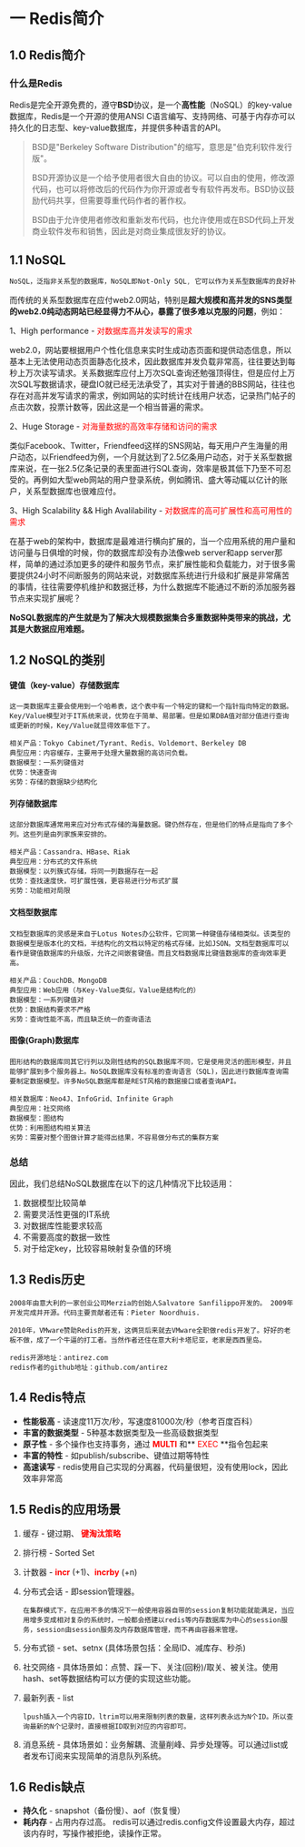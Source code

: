 # 一 Redis简介
## 1.0 Redis简介

### 什么是Redis

Redis是完全开源免费的，遵守**BSD**协议，是一个**高性能**（NoSQL）的key-value数据库，Redis是一个开源的使用ANSI C语言编写、支持网络、可基于内存亦可以持久化的日志型、key-value数据库，并提供多种语言的API。

> BSD是"Berkeley Software Distribution"的缩写，意思是"伯克利软件发行版"。
>
> BSD开源协议是一个给予使用者很大自由的协议。可以自由的使用，修改源代码，也可以将修改后的代码作为你开源或者专有软件再发布。BSD协议鼓励代码共享，但需要尊重代码作者的著作权。
>
>   
>
> BSD由于允许使用者修改和重新发布代码，也允许使用或在BSD代码上开发商业软件发布和销售，因此是对商业集成很友好的协议。



## 1.1 NoSQL

```css
NoSQL，泛指非关系型的数据库，NoSQL即Not-Only SQL, 它可以作为关系型数据库的良好补充。随着互联网web2.0网站的兴起，非关系型的数据库现在成了一个及其热门的新领域，非关系型数据库产品的发展非常迅速。
```

而传统的关系型数据库在应付web2.0网站，特别是**超大规模和高并发的SNS类型的web2.0纯动态网站已经显得力不从心，暴露了很多难以克服的问题**，例如：

1、High performance - <font color=#FF0000>对数据库高并发读写的需求</font>

web2.0，网站要根据用户个性化信息来实时生成动态页面和提供动态信息，所以基本上无法使用动态页面静态化技术，因此数据库并发负载非常高，往往要达到每秒上万次读写请求。关系数据库应付上万次SQL查询还勉强顶得住，但是应付上万次SQL写数据请求，硬盘IO就已经无法承受了，其实对于普通的BBS网站，往往也存在对高并发写请求的需求，例如网站的实时统计在线用户状态，记录热门帖子的点击次数，投票计数等，因此这是一个相当普遍的需求。

2、Huge Storage - <font color=#FF0000>对海量数据的高效率存储和访问的需求</font>

类似Facebook、Twitter，Friendfeed这样的SNS网站，每天用户产生海量的用户动态，以Friendfeed为例，一个月就达到了2.5亿条用户动态，对于关系型数据库来说，在一张2.5亿条记录的表里面进行SQL查询，效率是极其低下乃至不可忍受的。再例如大型web网站的用户登录系统，例如腾讯、盛大等动辄以亿计的账户，关系型数据库也很难应付。

3、High Scalability &&  High Avalilability - <font color=#FF0000>对数据库的高可扩展性和高可用性的需求</font>

在基于web的架构中，数据库是最难进行横向扩展的，当一个应用系统的用户量和访问量与日俱增的时候，你的数据库却没有办法像web server和app server那样，简单的通过添加更多的硬件和服务节点，来扩展性能和负载能力，对于很多需要提供24小时不间断服务的网站来说，对数据库系统进行升级和扩展是非常痛苦的事情，往往需要停机维护和数据迁移，为什么数据库不能通过不断的添加服务器节点来实现扩展呢？

**NoSQL数据库的产生就是为了解决大规模数据集合多重数据种类带来的挑战，尤其是大数据应用难题。**



## 1.2 NoSQL的类别

#### 键值（key-value）存储数据库

```
这一类数据库主要会使用到一个哈希表，这个表中有一个特定的键和一个指针指向特定的数据。Key/Value模型对于IT系统来说，优势在于简单、易部署。但是如果DBA值对部分值进行查询或更新的时候，Key/Value就显得效率低下了。

相关产品：Tokyo Cabinet/Tyrant、Redis、Voldemort、Berkeley DB
典型应用：内容缓存，主要用于处理大量数据的高访问负载。
数据模型：一系列键值对
优势：快速查询
劣势：存储的数据缺少结构化
```

#### 列存储数据库

```
这部分数据库通常用来应对分布式存储的海量数据。键仍然存在，但是他们的特点是指向了多个列。这些列是由列家族来安排的。

相关产品：Cassandra、HBase、Riak
典型应用：分布式的文件系统
数据模型：以列簇式存储，将同一列数据存在一起
优势：查找速度快，可扩展性强，更容易进行分布式扩展
劣势：功能相对局限
```

#### 文档型数据库

```
文档型数据库的灵感是来自于Lotus Notes办公软件，它同第一种键值存储相类似。该类型的数据模型是版本化的文档，半结构化的文档以特定的格式存储，比如JSON。文档型数据库可以看作是键值数据库的升级版，允许之间嵌套键值。而且文档数据库比键值数据库的查询效率更高。

相关产品：CouchDB、MongoDB
典型应用：Web应用（与Key-Value类似，Value是结构化的）
数据模型：一系列键值对
优势：数据结构要求不严格
劣势：查询性能不高，而且缺乏统一的查询语法
```

#### 图像(Graph)数据库

```
图形结构的数据库同其它行列以及刚性结构的SQL数据库不同，它是使用灵活的图形模型，并且能够扩展到多个服务器上。NoSQL数据库没有标准的查询语言（SQL)，因此进行数据库查询需要制定数据模型。许多NoSQL数据库都是REST风格的数据接口或者查询API。

相关数据库：Neo4J、InfoGrid、Infinite Graph
典型应用：社交网络
数据模型：图结构
优势：利用图结构相关算法
劣势：需要对整个图做计算才能得出结果，不容易做分布式的集群方案
```



### 总结

因此，我们总结NoSQL数据库在以下的这几种情况下比较适用：

1. 数据模型比较简单
2. 需要灵活性更强的IT系统
3. 对数据库性能要求较高
4. 不需要高度的数据一致性
5. 对于给定key，比较容易映射复杂值的环境



## 1.3 Redis历史

```
2008年由意大利的一家创业公司Merzia的创始人Salvatore Sanfilippo开发的。 2009年开发完成并开源。代码主要贡献者还有：Pieter Noordhuis.

2010年，VMware赞助Redis的开发，这俩货后来就去VMware全职做redis开发了。好好的老板不做，成了一个牛逼的打工者。当然作者还住在意大利卡塔尼亚，老家是西西里岛。

redis开源地址：antirez.com
redis作者的github地址：github.com/antirez
```



## 1.4 Redis特点

- **性能极高** - 读速度11万次/秒，写速度81000次/秒（参考百度百科）
- **丰富的数据类型** - 5种基本数据类型及一些高级数据类型
- **原子性** - 多个操作也支持事务，通过 **<font color=#FF0000>MULTI</font>** 和**<font color=#FF0000> EXEC </font>**指令包起来
- **丰富的特性** - 如publish/subscribe、键值过期等特性
- **高速读写** - redis使用自己实现的分离器，代码量很短，没有使用lock，因此效率非常高



## 1.5 Redis的应用场景

1. 缓存 - 键过期、 **<font color=#FF0000>键淘汰策略</font>** 

2. 排行榜 - Sorted Set

3. 计数器 - **<font color=#FF0000>incr</font>** (+1)、**<font color=#FF0000>incrby</font>** (+n)

4. 分布式会话 - 即session管理器。

   ```
   在集群模式下，在应用不多的情况下一般使用容器自带的session复制功能就能满足，当应用增多变成相对复杂的系统时，一般都会搭建以redis等内存数据库为中心的session服务，session由session服务及内存数据库管理，而不再由容器来管理。
   ```

5. 分布式锁 - set、setnx (具体场景包括：全局ID、减库存、秒杀)

6. 社交网络 - 具体场景如：点赞、踩一下、关注(回粉)/取关、被关注。使用hash、set等数据结构可以方便的实现这些功能。

7. 最新列表 -  list

   ```
   lpush插入一个内容ID，ltrim可以用来限制列表的数量，这样列表永远为N个ID。所以查询最新的N个记录时，直接根据ID取到对应的内容即可。
   ```

8. 消息系统 - 具体场景如：业务解耦、流量削峰、异步处理等。可以通过list或者发布订阅来实现简单的消息队列系统。 

 

## 1.6 Redis缺点

- **持久化**  - snapshot（备份慢）、aof（恢复慢）
- **耗内存** - 占用内存过高。 redis可以通过redis.config文件设置最大内存，超过该内存时，写操作被拒绝，读操作正常。